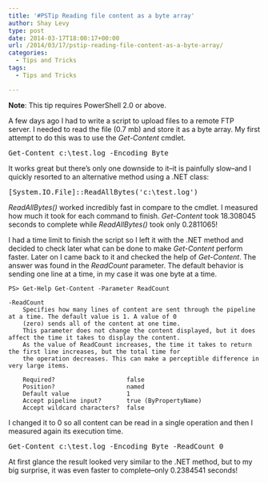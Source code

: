 ```yaml
---
title: '#PSTip Reading file content as a byte array'
author: Shay Levy
type: post
date: 2014-03-17T18:00:17+00:00
url: /2014/03/17/pstip-reading-file-content-as-a-byte-array/
categories:
  - Tips and Tricks
tags:
  - Tips and Tricks

---
```

**Note**: This tip requires PowerShell 2.0 or above.

A few days ago I had to write a script to upload files to a remote FTP server. I needed to read the file (0.7 mb) and store it as a byte array. My first attempt to do this was to use the _Get-Content_ cmdlet.

<pre class="brush: powershell; title: ; notranslate" title="">Get-Content c:\test.log -Encoding Byte
</pre>

It works great but there&#8217;s only one downside to it&#8211;it is painfully slow&#8211;and I quickly resorted to an alternative method using a .NET class:

<pre class="brush: powershell; title: ; notranslate" title="">[System.IO.File]::ReadAllBytes('c:\test.log')
</pre>

_ReadAllBytes()_ worked incredibly fast in compare to the cmdlet. I measured how much it took for each command to finish. _Get-Content_ took 18.308045 seconds to complete while _ReadAllBytes()_ took only 0.2811065!

I had a time limit to finish the script so I left it with the .NET method and decided to check later what can be done to make _Get-Content_ perform faster. Later on I came back to it and checked the help of _Get-Content_. The answer was found in the _ReadCount_ parameter. The default behavior is sending one line at a time, in my case it was one byte at a time.

    PS> Get-Help Get-Content -Parameter ReadCount
    
    -ReadCount
        Specifies how many lines of content are sent through the pipeline at a time. The default value is 1. A value of 0
        (zero) sends all of the content at one time.
        This parameter does not change the content displayed, but it does affect the time it takes to display the content.
        As the value of ReadCount increases, the time it takes to return the first line increases, but the total time for
        the operation decreases. This can make a perceptible difference in very large items.
    
        Required?                    false
        Position?                    named
        Default value                1
        Accept pipeline input?       true (ByPropertyName)
        Accept wildcard characters?  false
I changed it to 0 so all content can be read in a single operation and then I measured again its execution time.

<pre class="brush: powershell; title: ; notranslate" title="">Get-Content c:\test.log -Encoding Byte -ReadCount 0
</pre>

At first glance the result looked very similar to the .NET method, but to my big surprise, it was even faster to complete&#8211;only 0.2384541 seconds!